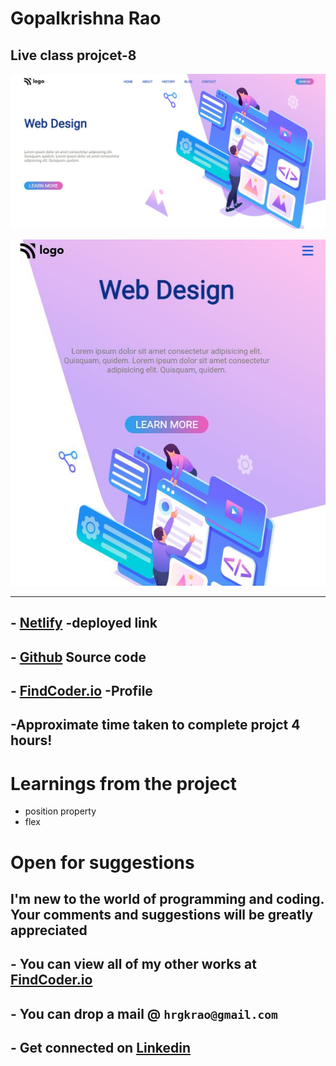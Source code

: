 
# **Gopalkrishna Rao**


## Live class projcet-8
![preview](./screenshots/Capture.JPG)

![preview](./screenshots/responsive.JPG)


***

## - [Netlify](https://lcproject8webdesign.netlify.app/) -deployed link


## -  [Github](https://github.com/GopalkrishaRao/WebDev/tree/main/LC%20Project%208) Source code

## -  [FindCoder.io](https://www.findcoder.io/u/hrgkrao) -Profile 

## -Approximate time taken to complete projct **4 hours!**

# __Learnings from the project__

- position property
-  flex

#
# Open for suggestions

## I'm new to the world of programming and coding. Your comments and suggestions will be greatly appreciated 

## - You can view all of my other works at  [FindCoder.io](https://www.findcoder.io/u/hrgkrao) 
## - You can drop a mail @  **`hrgkrao@gmail.com `**
## -  Get connected on [Linkedin](https://www.linkedin.com/in/h-r-gopalkrishna-rao-a2830216b/)
#









